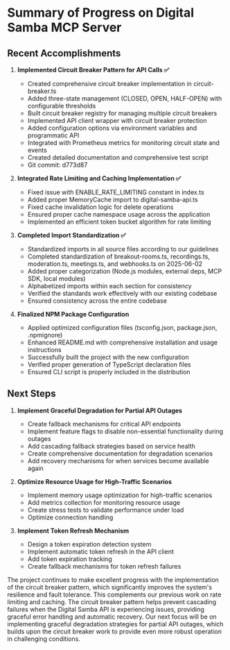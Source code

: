 # Summary of Progress on Digital Samba MCP Server

## Recent Accomplishments

1. **Implemented Circuit Breaker Pattern for API Calls ✅**
   - Created comprehensive circuit breaker implementation in circuit-breaker.ts
   - Added three-state management (CLOSED, OPEN, HALF-OPEN) with configurable thresholds
   - Built circuit breaker registry for managing multiple circuit breakers
   - Implemented API client wrapper with circuit breaker protection
   - Added configuration options via environment variables and programmatic API
   - Integrated with Prometheus metrics for monitoring circuit state and events
   - Created detailed documentation and comprehensive test script
   - Git commit: d773d87

2. **Integrated Rate Limiting and Caching Implementation ✅**
   - Fixed issue with ENABLE_RATE_LIMITING constant in index.ts
   - Added proper MemoryCache import to digital-samba-api.ts
   - Fixed cache invalidation logic for delete operations
   - Ensured proper cache namespace usage across the application
   - Implemented an efficient token bucket algorithm for rate limiting

3. **Completed Import Standardization ✅**
   - Standardized imports in all source files according to our guidelines
   - Completed standardization of breakout-rooms.ts, recordings.ts, moderation.ts, meetings.ts, and webhooks.ts on 2025-06-02
   - Added proper categorization (Node.js modules, external deps, MCP SDK, local modules)
   - Alphabetized imports within each section for consistency
   - Verified the standards work effectively with our existing codebase
   - Ensured consistency across the entire codebase

4. **Finalized NPM Package Configuration**
   - Applied optimized configuration files (tsconfig.json, package.json, .npmignore)
   - Enhanced README.md with comprehensive installation and usage instructions
   - Successfully built the project with the new configuration
   - Verified proper generation of TypeScript declaration files
   - Ensured CLI script is properly included in the distribution

## Next Steps

1. **Implement Graceful Degradation for Partial API Outages**
   - Create fallback mechanisms for critical API endpoints
   - Implement feature flags to disable non-essential functionality during outages
   - Add cascading fallback strategies based on service health
   - Create comprehensive documentation for degradation scenarios
   - Add recovery mechanisms for when services become available again

2. **Optimize Resource Usage for High-Traffic Scenarios**
   - Implement memory usage optimization for high-traffic scenarios
   - Add metrics collection for monitoring resource usage
   - Create stress tests to validate performance under load
   - Optimize connection handling

3. **Implement Token Refresh Mechanism**
   - Design a token expiration detection system
   - Implement automatic token refresh in the API client
   - Add token expiration tracking
   - Create fallback mechanisms for token refresh failures

The project continues to make excellent progress with the implementation of the circuit breaker pattern, which significantly improves the system's resilience and fault tolerance. This complements our previous work on rate limiting and caching. The circuit breaker pattern helps prevent cascading failures when the Digital Samba API is experiencing issues, providing graceful error handling and automatic recovery. Our next focus will be on implementing graceful degradation strategies for partial API outages, which builds upon the circuit breaker work to provide even more robust operation in challenging conditions.
